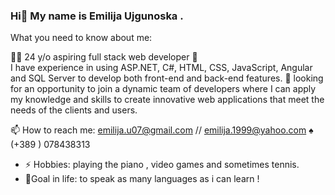 ### Hi👋 My name is Emilija Ujgunoska .

What you need to know about me:

👩‍💻 24 y/o aspiring full stack web developer 🌿  
I have experience in using ASP.NET, C#, HTML, CSS, JavaScript, Angular and SQL Server to develop both front-end and back-end features.
👯  looking for an opportunity to join a dynamic team of developers where I can apply my knowledge and skills to create innovative web applications that meet the needs of the clients and users.  



📫 How to reach me: emilija.u07@gmail.com // emilija.1999@yahoo.com
♠ (+389 ) 078438313



- ⚡ Hobbies: playing the piano , video games and sometimes tennis.
- 🎯Goal in life: to speak as many languages as i can learn !
